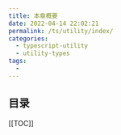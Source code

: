 ```yaml
---
title: 本章概要
date: 2022-04-14 22:02:21
permalink: /ts/utility/index/
categories:
  - typescript-utility
  - utility-types
tags:
  - 
---
```


<TimeToRead />

## 目录

[[TOC]]